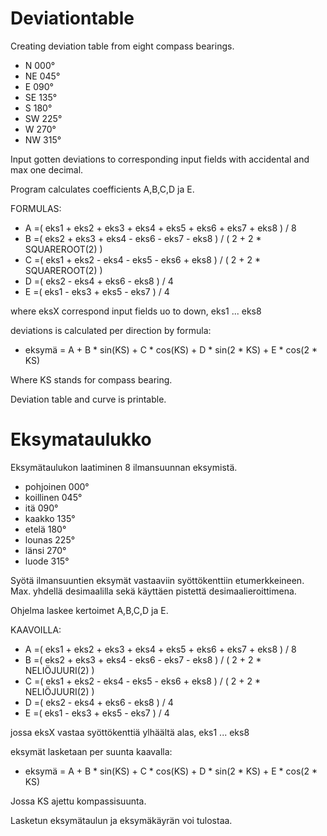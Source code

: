 # Deviationtable
Creating deviation table from eight compass bearings.

* N     000°
* NE    045°
* E     090°
* SE    135°
* S     180°
* SW    225°
* W     270°
* NW    315°

Input gotten deviations to corresponding input fields with accidental and max one decimal.

Program calculates coefficients A,B,C,D ja E.

FORMULAS:
* A	=( eks1 + eks2 + eks3 + eks4 + eks5 + eks6 + eks7 + eks8 ) / 8
* B	=( eks2 + eks3 + eks4 - eks6 - eks7 - eks8 ) / ( 2 + 2 * SQUAREROOT(2) )
* C	=( eks1 + eks2 - eks4 - eks5 - eks6 + eks8 ) / ( 2 + 2 * SQUAREROOT(2) )
* D	=( eks2 - eks4 + eks6 - eks8 ) / 4
* E	=( eks1 - eks3 + eks5 - eks7 ) / 4

where eksX correspond input fields uo to down, eks1 ... eks8

deviations is calculated per direction by formula:
* eksymä = A + B * sin(KS) + C * cos(KS) + D * sin(2 * KS) + E * cos(2 * KS)

Where KS stands for compass bearing.

Deviation table and curve is printable.



# Eksymataulukko
Eksymätaulukon laatiminen 8 ilmansuunnan eksymistä.

* pohjoinen 000°
* koillinen 045°
* itä 090°
* kaakko 135°
* etelä 180°
* lounas 225°
* länsi 270°
* luode 315°

Syötä ilmansuuntien eksymät vastaaviin syöttökenttiin etumerkkeineen.
Max. yhdellä desimaalilla sekä käyttäen pistettä desimaalieroittimena.

Ohjelma laskee kertoimet A,B,C,D ja E.

KAAVOILLA:
* A	=( eks1 + eks2 + eks3 + eks4 + eks5 + eks6 + eks7 + eks8 ) / 8
* B	=( eks2 + eks3 + eks4 - eks6 - eks7 - eks8 ) / ( 2 + 2 * NELIÖJUURI(2) )
* C	=( eks1 + eks2 - eks4 - eks5 - eks6 + eks8 ) / ( 2 + 2 * NELIÖJUURI(2) )
* D	=( eks2 - eks4 + eks6 - eks8 ) / 4
* E	=( eks1 - eks3 + eks5 - eks7 ) / 4

jossa eksX vastaa syöttökenttiä ylhäältä alas, eks1 ... eks8

eksymät lasketaan per suunta kaavalla:
* eksymä = A + B * sin(KS) + C * cos(KS) + D * sin(2 * KS) + E * cos(2 * KS)

Jossa KS ajettu kompassisuunta.

Lasketun eksymätaulun ja eksymäkäyrän voi tulostaa.
